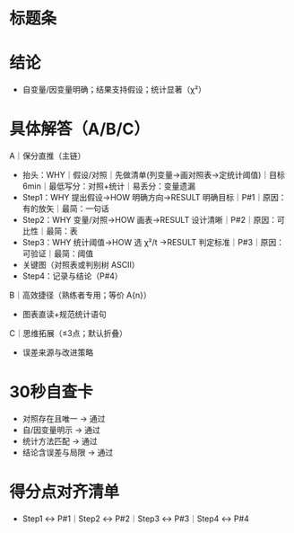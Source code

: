# 标题条

# 结论
- 自变量/因变量明确；结果支持假设；统计显著（χ²）

# 具体解答（A/B/C）

A｜保分直推（主链）
- 抬头：WHY｜假设/对照｜先做清单(列变量→画对照表→定统计阈值)｜目标6min｜最低写分：对照+统计｜易丢分：变量遗漏
- Step1：WHY 提出假设→HOW 明确方向→RESULT 明确目标｜P#1｜原因：有的放矢｜最简：一句话
- Step2：WHY 变量/对照→HOW 画表→RESULT 设计清晰｜P#2｜原因：可比性｜最简：表
- Step3：WHY 统计阈值→HOW 选 χ²/t →RESULT 判定标准｜P#3｜原因：可验证｜最简：阈值
- 关键图（对照表或判别树 ASCII）
- Step4：记录与结论（P#4）

B｜高效捷径（熟练者专用；等价 A{n}）
- 图表直读+规范统计语句

C｜思维拓展（≤3点；默认折叠）
- 误差来源与改进策略

# 30秒自查卡
- 对照存在且唯一 → 通过
- 自/因变量明示 → 通过
- 统计方法匹配 → 通过
- 结论含误差与局限 → 通过

# 得分点对齐清单
- Step1 ↔ P#1｜Step2 ↔ P#2｜Step3 ↔ P#3｜Step4 ↔ P#4

